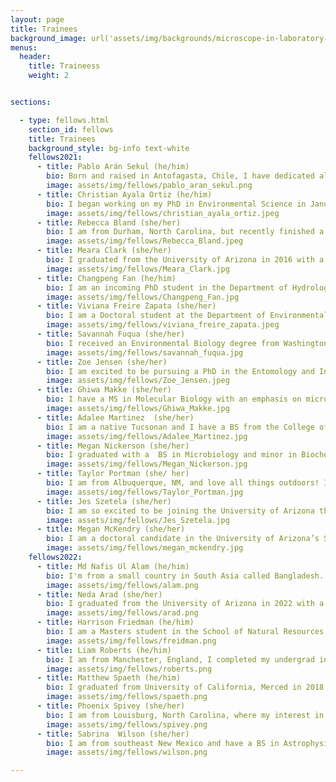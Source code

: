 ```yaml
---
layout: page
title: Trainees
background_image: url('assets/img/backgrounds/microscope-in-laboratory-P5S76HK.jpg')
menus:
  header:
    title: Traineess
    weight: 2


sections:

  - type: fellows.html
    section_id: fellows 
    title: Trainees
    background_style: bg-info text-white
    fellows2021:
      - title: Pablo Arán Sekul (he/him)
        bio: Born and raised in Antofagasta, Chile, I have dedicated all my university and work in the area of Microbiology and Microbial Ecology in extreme environments, specifically in the Atacama Desert, the desert where I grew up. My interest has always been to determine what microorganisms are in a specific environment and how they can survive harsh life conditions (for humans) using molecular and bioinformatics tools. I consider myself a lover of the desert and its secrets. I am a first-year Ecology and Evolutionary Biology PhD student.
        image: assets/img/fellows/pablo_aran_sekul.png
      - title: Christian Ayala Ortiz (he/him)
        bio: I began working on my PhD in Environmental Science in January 2021, under the supervision of Dr. Malak Tfaily. My current research interests include the use of multi-omics data to study the interaction between the environment and the microbial communities, and how it affects carbon and nutrient cycling. I am especially interested in the development of data analysis pipelines that allows to take full advantage of the available high throughput data.
        image: assets/img/fellows/christian_ayala_ortiz.jpeg
      - title: Rebecca Bland (she/her) 
        bio: I am from Durham, North Carolina, but recently finished a Master of Forestry and a Master of Arts in Religion at Yale University. I began my Ecology and Evolutionary Biology PhD fall 2021. I am interested in species invasion and rapid evolution, especially in the context of interspecific interaction. After three years being the "science person" in Divinity School, I also have a heart for science communication, and I enjoy making science understandable to diverse audiences. 
        image: assets/img/fellows/Rebecca_Bland.jpeg
      - title: Meara Clark (she/her)
        bio: I graduated from the University of Arizona in 2016 with a degree in Molecular and Cellular Biology. My first job after college was working as a research technician in the Baltrus Lab and my project studied the role of tailocins in microbe-microbe interactions. Currently, I am pursuing a MS in Natural Resources from the School of Natural Resources and the Environment and work with Dr. Laura Meredith studying the effects of drought on soil microbes. My research interests are focused on discovering the genetic mechanisms behind the complex interactions that exist in a microbial community. Then using that information to understand how these interactions fit into the larger picture of an ecosystem.
        image: assets/img/fellows/Meara_Clark.jpg
      - title: Changpeng Fan (he/him) 
        bio: I am an incoming PhD student in the Department of Hydrology and Atmospheric Science at the University of Arizona, advised by Dr. Yang Song. I am interested in climate and land feedback, focusing on the hydrology cycle, microbial-mediated soil carbon, nutrient cycle, and vegetation dynamics.
        image: assets/img/fellows/Changpeng_Fan.jpg
      - title: Viviana Freire Zapata (she/her)
        bio: I am a Doctoral student at the Department of Environmental Sciences at University of Arizona working with Malak Tfaily, PhD. My research interest focuses on understanding the role of biotic and abiotic interactions on ecosystems as a response to disturbance and/or stress. I am interested on the integration of multi-omics data to analyze the underlying processes on ecosystems such as arid soils, thawing permafrost peatlands and agricultural systems.
        image: assets/img/fellows/viviana_freire_zapata.jpeg
      - title: Savannah Fuqua (she/her)
        bio: I received an Environmental Biology degree from Washington University in St Louis where I conducted a senior thesis on the role soil microbes play in mediating plant-pollinator interactions. Since graduating, I have worked primarily with Point Reyes National Seashore Association as a vegetation and restoration ecology intern. This fall I will be joining the University of Arizona’s Ecology and Evolutionary Biology PhD program where I will be co-advised by Judith Bronstein and Rachel Gallery. I plan to continue investigating the role that the belowground microbial community plays in shaping the ecology and evolution of aboveground mutualisms. 
        image: assets/img/fellows/savannah_fuqua.jpg
      - title: Zoe Jensen (she/her)
        bio: I am excited to be pursuing a PhD in the Entomology and Insect Sciences GIDP at the University of Arizona with Dr. Matzkin as my NRT advisor. I received my bachelor’s degree at Cal Poly SLO in agriculture and plant sciences with a minor in biology. I hope to improve agricultural pest management techniques and global food stability through insect science and genetics.
        image: assets/img/fellows/Zoe_Jensen.jpeg
      - title: Ghiwa Makke (she/her)
        bio: I have a MS in Molecular Biology with an emphasis on microbial genetics from the Lebanese American University. I have been accepted into the Environmental Science PhD program at the University of Arizona under the supervision of Dr. Malak Tfaily. I am very interested in research involving the interaction between microorganisms and their environment and its impact on the entire biosphere.
        image: assets/img/fellows/Ghiwa_Makke.jpg
      - title: Adalee Martinez  (she/her)
        bio: I am a native Tucsonan and I have a BS from the College of Agriculture and Life Sciences at the University of Arizona. I am pursuing an MS in Environmental Science, advised by Albert Barberán in his Microbial Macroecology lab. My main research interest is in microbial ecology. I like to study the environment on a micro scale in order to apply it to larger ecosystem studies. I am currently looking at the distribution and dispersal of microbes in relation to biogeography. 
        image: assets/img/fellows/Adalee_Martinez.jpg
      - title: Megan Nickerson (she/her)
        bio: I graduated with a  BS in Microbiology and minor in Biochemistry from the University of Arizona Honors College in May. Beginning in Fall 2021, I will be pursuing a PhD in Environmental Science. My BRIDGES NRT program co-advisors will be Dr. Malak Tfaily and Dr. Jana U'Ren. My primary research interest is in the intersection between endophytic fungi and the chemical environment of their hosts. I aim to use genomics and molecular biology to identify the genetic basis for microbial functional traits and then use this knowledge to better understand patterns of microbial community assembly, biodiversity, nutrient cycling, and ecosystem function.
        image: assets/img/fellows/Megan_Nickerson.jpg
      - title: Taylor Portman (she/ her) 
        bio: I am from Albuquerque, NM, and love all things outdoors! I completed a BS in Biochemistry at the University of New Mexico where I did a senior research project on the impact of uranium mining legacy on root-associated fungal communities of the native grass Bouteloua gracilis. At the University of Arizona, I am pursuing a Master's in Environmental Science under the mentorship of Dr. Betsy Arnold and Dr. Malak Tfaily. I am interested in how fungi participate in the cycling of nutrients in an ecosystem and how these interactions shape the environment. 
        image: assets/img/fellows/Taylor_Portman.jpg
      - title: Jes Szetela (she/her) 
        bio: I am so excited to be joining the University of Arizona this fall! I graduated from the University of New England in 2019 with a BS in Environmental Science, and have been bouncing around the country in various field tech positions since then. I will be joining the Department of Ecology and Evolutionary Biology and the Saleska Lab to pursue a PhD. My research interests are focused on understanding how shifts in vegetative communities impact biogeochemical cycling across scales, specifically in the context of climate change.
        image: assets/img/fellows/Jes_Szetela.jpg  
      - title: Megan McKendry (she/her)
        bio: I am a doctoral candidate in the University of Arizona’s School of Sociology. I hold a Master of Public Health in Sociomedical Sciences from Columbia University. My research, under the supervision of Dr. Jennifer Croissant explores how "Cultures of Science" can help us to gain insight into interdisciplinary science collaboration and leverage findings to improve student training in STEM.
        image: assets/img/fellows/megan_mckendry.jpg
    fellows2022:
      - title: Md Nafis Ul Alam (he/him)
        bio: I'm from a small country in South Asia called Bangladesh. I majored in Biochemistry and Molecular Biology from the University of Dhaka. I am currently pusuing a PhD in the School of Plant Sciences under the supervision of Dr. Rod A. Wing. My broad research interest is evolutionary biology.
        image: assets/img/fellows/alam.png
      - title: Neda Arad (she/her)
        bio: I graduated from the University of Arizona in 2022 with a master’s degree in Plant Sciences. I am currently pursuing my Ph.D. in the School of Plant Sciences under the supervision of Professor Arnold. My research interest is in how regional, landscape and local factors affect ecosystem services. I see myself as an enthusiastic researcher, always looking for scientific challenges. My passion as a researcher comes from a life-long obsession with learning new things. There is nothing more beautiful than education in my life, and I think this is how we can change the world into a better place to live. 
        image: assets/img/fellows/arad.png
      - title: Harrison Friedman (he/him)
        bio: I am a Masters student in the School of Natural Resources working under Dr. Rachel Gallery. I have a background working in federal land management with the Bureau of Land Management and National Park Service. I am broadly interested in the ways in which land use and land management activities influence microbial community composition. My current research explores how soil microbial community composition and function change in response to altered precipitation regimes and drought.
        image: assets/img/fellows/freidman.png
      - title: Liam Roberts (he/him)
        bio: I am from Manchester, England, I completed my undergrad in Zoology and my Masters-by-Research in molecular ecology at the University of Salford Manchester. I moved to the US three years ago to be with my wife. I will be joining the University of Arizona's EIS program this year to complete my PhD and will be advised by Luciano Matzkin. My research interests are more focused on evolutionary biology and behavioral ecology. In particular I am most interested in understanding the function of adaptive traits and the evolutionary history of different organisms. 
        image: assets/img/fellows/roberts.png
      - title: Matthew Spaeth (he/him)
        bio: I graduated from University of California, Merced in 2018 with a bachelor's degree in Biological Sciences and an emphasis in Ecology and Evolutionary Biology. I have since been employed as a vegetation management/monitoring technician at Point Reyes National Seashore Association where I have been involved in habitat restoration and plant community monitoring. Having spent the last four years restoring disrupted ecosystems, I am excited to pursue a master's degree in Natural Resources from the School of Natural Resources and the Environment to better understand the impacts of plant invasion on above and below ground plant-microbe communities. I hope to produce research that improves current land management efforts. I have the honor of being co-advised by Drs. Elise Gornish and Albert Barberán. I'm grateful to be here and excited for the opportunities to come!
        image: assets/img/fellows/spaeth.png
      - title: Phoenix Spivey (she/her)
        bio: I am from Louisburg, North Carolina, where my interest in all things environmental developed. In May 2020, I earned a BS in Environmental Science at North Carolina State University. At the University of Arizona, I am pursuing a MS in Natural Resources under the mentorship of Dr. Laura Meredith. I am interested in biomonitoring techniques to improve and support biogeochemical cycles, ecosystem health, sustainable/equitable infrastructure, and community resilience.  
        image: assets/img/fellows/spivey.png
      - title: Sabrina	Wilson (she/her)
        bio: I am from southeast New Mexico and have a BS in Astrophysics and Chemistry from Northern Arizona University. I enjoy hiking, mountain biking, and tending to my native pollinator garden. Beginning in Fall 2022, I will be pursuing a Master’s in Atmospheric Science under the mentorship of Dr. Yang Song. My research interests include human-ecosystem interactions and climate-land feedback, focusing on microbial mediation and carbon sequestration and how these interactions shape our environment on a larger scale.
        image: assets/img/fellows/wilson.png

---
```




